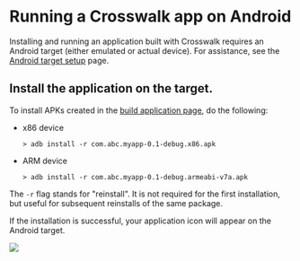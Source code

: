 # Running a Crosswalk app on Android

Installing and running an application built with Crosswalk requires an Android target (either emulated or actual device). For assistance, see the [Android target setup](android_target_setup.html) page.

## Install the application on the target.

To install APKs created in the [build application page](build_an_application.html), do the following:

* x86 device

  ```cmdline
  > adb install -r com.abc.myapp-0.1-debug.x86.apk
  ```
* ARM device

  ```cmdline
  > adb install -r com.abc.myapp-0.1-debug.armeabi-v7a.apk
  ```
  
The `-r` flag stands for "reinstall". It is not required for the first installation, but useful for subsequent reinstalls of the same package.

If the installation is successful, your application icon will appear on the Android target.

<img src="/assets/xwalk-simple-on-android.png" style="display:block;margin:0 auto;">

